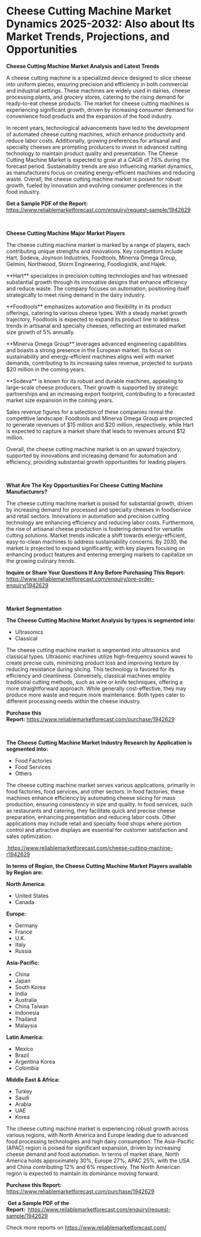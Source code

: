 <p><h1>Cheese Cutting Machine Market Dynamics 2025-2032: Also about Its Market Trends, Projections, and Opportunities</h1></p><p><strong>Cheese Cutting Machine Market Analysis and Latest Trends</strong></p>
<p><p>A cheese cutting machine is a specialized device designed to slice cheese into uniform pieces, ensuring precision and efficiency in both commercial and industrial settings. These machines are widely used in dairies, cheese processing plants, and grocery stores, catering to the rising demand for ready-to-eat cheese products. The market for cheese cutting machines is experiencing significant growth, driven by increasing consumer demand for convenience food products and the expansion of the food industry.</p><p>In recent years, technological advancements have led to the development of automated cheese cutting machines, which enhance productivity and reduce labor costs. Additionally, growing preferences for artisanal and specialty cheeses are prompting producers to invest in advanced cutting technology to maintain product quality and presentation. The Cheese Cutting Machine Market is expected to grow at a CAGR of 7.6% during the forecast period. Sustainability trends are also influencing market dynamics, as manufacturers focus on creating energy-efficient machines and reducing waste. Overall, the cheese cutting machine market is poised for robust growth, fueled by innovation and evolving consumer preferences in the food industry.</p></p>
<p><strong>Get a Sample PDF of the Report:&nbsp;</strong> <a href="https://www.reliablemarketforecast.com/enquiry/request-sample/1942629?utm_campaign=2130&utm_medium=2&utm_source=Github&utm_content=ia&utm_term=10042025&utm_id=cheese-cutting-machine">https://www.reliablemarketforecast.com/enquiry/request-sample/1942629</a></p>
<p>&nbsp;</p>
<p><strong>Cheese Cutting Machine Major Market Players</strong></p>
<p><p>The cheese cutting machine market is marked by a range of players, each contributing unique strengths and innovations. Key competitors include Hart, Sodeva, Joynson Industries, Foodtools, Minerva Omega Group, Gelmini, Northwood, Storm Engineering, Foodlogistik, and Hajek.</p><p>**Hart** specializes in precision cutting technologies and has witnessed substantial growth through its innovative designs that enhance efficiency and reduce waste. The company focuses on automation, positioning itself strategically to meet rising demand in the dairy industry.</p><p>**Foodtools** emphasizes automation and flexibility in its product offerings, catering to various cheese types. With a steady market growth trajectory, Foodtools is expected to expand its product line to address trends in artisanal and specialty cheeses, reflecting an estimated market size growth of 5% annually.</p><p>**Minerva Omega Group** leverages advanced engineering capabilities and boasts a strong presence in the European market. Its focus on sustainability and energy-efficient machines aligns well with market demands, contributing to its increasing sales revenue, projected to surpass $20 million in the coming years.</p><p>**Sodeva** is known for its robust and durable machines, appealing to large-scale cheese producers. Their growth is supported by strategic partnerships and an increasing export footprint, contributing to a forecasted market size expansion in the coming years.</p><p>Sales revenue figures for a selection of these companies reveal the competitive landscape: Foodtools and Minerva Omega Group are projected to generate revenues of $15 million and $20 million, respectively, while Hart is expected to capture a market share that leads to revenues around $12 million.</p><p>Overall, the cheese cutting machine market is on an upward trajectory, supported by innovations and increasing demand for automation and efficiency, providing substantial growth opportunities for leading players.</p></p>
<p>&nbsp;</p>
<p><strong>What Are The Key Opportunities For Cheese Cutting Machine Manufacturers?</strong></p>
<p><p>The cheese cutting machine market is poised for substantial growth, driven by increasing demand for processed and specialty cheeses in foodservice and retail sectors. Innovations in automation and precision cutting technology are enhancing efficiency and reducing labor costs. Furthermore, the rise of artisanal cheese production is fostering demand for versatile cutting solutions. Market trends indicate a shift towards energy-efficient, easy-to-clean machines to address sustainability concerns. By 2030, the market is projected to expand significantly, with key players focusing on enhancing product features and entering emerging markets to capitalize on the growing culinary trends.</p></p>
<p><strong>Inquire or Share Your Questions If Any Before Purchasing This Report:</strong> <a href="https://www.reliablemarketforecast.com/enquiry/pre-order-enquiry/1942629?utm_campaign=2130&utm_medium=2&utm_source=Github&utm_content=ia&utm_term=10042025&utm_id=cheese-cutting-machine">https://www.reliablemarketforecast.com/enquiry/pre-order-enquiry/1942629</a></p>
<p>&nbsp;</p>
<p><strong>Market Segmentation</strong></p>
<p><strong>The Cheese Cutting Machine Market Analysis by types is segmented into:</strong></p>
<p><ul><li>Ultrasonics</li><li>Classical</li></ul></p>
<p><p>The cheese cutting machine market is segmented into ultrasonics and classical types. Ultrasonic machines utilize high-frequency sound waves to create precise cuts, minimizing product loss and improving texture by reducing resistance during slicing. This technology is favored for its efficiency and cleanliness. Conversely, classical machines employ traditional cutting methods, such as wire or knife techniques, offering a more straightforward approach. While generally cost-effective, they may produce more waste and require more maintenance. Both types cater to different processing needs within the cheese industry.</p></p>
<p><strong>Purchase this Report:&nbsp;</strong><a href="https://www.reliablemarketforecast.com/purchase/1942629?utm_campaign=2130&utm_medium=2&utm_source=Github&utm_content=ia&utm_term=10042025&utm_id=cheese-cutting-machine">https://www.reliablemarketforecast.com/purchase/1942629</a></p>
<p>&nbsp;</p>
<p><strong>The Cheese Cutting Machine Market Industry Research by Application is segmented into:</strong></p>
<p><ul><li>Food Factories</li><li>Food Services</li><li>Others</li></ul></p>
<p><p>The cheese cutting machine market serves various applications, primarily in food factories, food services, and other sectors. In food factories, these machines enhance efficiency by automating cheese slicing for mass production, ensuring consistency in size and quality. In food services, such as restaurants and catering, they facilitate quick and precise cheese preparation, enhancing presentation and reducing labor costs. Other applications may include retail and specialty food shops where portion control and attractive displays are essential for customer satisfaction and sales optimization.</p></p>
<p><a href="https://www.reliablemarketforecast.com/cheese-cutting-machine-r1942629?utm_campaign=2130&utm_medium=2&utm_source=Github&utm_content=ia&utm_term=10042025&utm_id=cheese-cutting-machine">&nbsp;https://www.reliablemarketforecast.com/cheese-cutting-machine-r1942629</a></p>
<p><strong>In terms of Region, the Cheese Cutting Machine Market Players available by Region are:</strong></p>
<p>
    <p> <strong> North America: </strong>
        <ul>
            <li>United States</li>
            <li>Canada</li>
        </ul>
        </p> 
    <p> <strong> Europe: </strong>
        <ul>
            <li>Germany</li>
            <li>France</li>
            <li>U.K.</li>
            <li>Italy</li>
            <li>Russia</li>
        </ul>
        </p> 
    <p> <strong> Asia-Pacific: </strong>
        <ul>
            <li>China</li>
            <li>Japan</li>
            <li>South Korea</li>
            <li>India</li>
            <li>Australia</li>
            <li>China Taiwan</li>
            <li>Indonesia</li>
            <li>Thailand</li>
            <li>Malaysia</li>
        </ul>
        </p> 
    <p> <strong> Latin America: </strong>
        <ul>
            <li>Mexico</li>
            <li>Brazil</li>
            <li>Argentina Korea</li>
            <li>Colombia</li>
        </ul>
        </p> 
    <p> <strong> Middle East & Africa: </strong>
        <ul>
            <li>Turkey</li>
            <li>Saudi</li>
            <li>Arabia</li>
            <li>UAE</li>
            <li>Korea</li>
        </ul>
    </p>
    </p>
<p><p>The cheese cutting machine market is experiencing robust growth across various regions, with North America and Europe leading due to advanced food processing technologies and high dairy consumption. The Asia-Pacific (APAC) region is poised for significant expansion, driven by increasing cheese demand and food automation. In terms of market share, North America holds approximately 30%, Europe 27%, APAC 25%, with the USA and China contributing 12% and 6% respectively. The North American region is expected to maintain its dominance moving forward.</p></p>
<p><strong>Purchase this Report: </strong><a href="https://www.reliablemarketforecast.com/purchase/1942629?utm_campaign=2130&utm_medium=2&utm_source=Github&utm_content=ia&utm_term=10042025&utm_id=cheese-cutting-machine">https://www.reliablemarketforecast.com/purchase/1942629</a></p>
<p>&nbsp;<strong>Get a Sample PDF of the Report:&nbsp;&nbsp;</strong><a href="https://www.reliablemarketforecast.com/enquiry/request-sample/1942629?utm_campaign=2130&utm_medium=2&utm_source=Github&utm_content=ia&utm_term=10042025&utm_id=cheese-cutting-machine">https://www.reliablemarketforecast.com/enquiry/request-sample/1942629</a></p>
<p><strong></strong></p>
<p>Check more reports on <a href="https://www.reliablemarketforecast.com/?utm_campaign=2130&utm_medium=2&utm_source=Github&utm_content=ia&utm_term=10042025&utm_id=cheese-cutting-machine">https://www.reliablemarketforecast.com/</a></p>